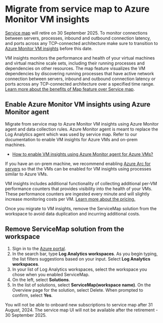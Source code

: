# Migrate from service map to Azure Monitor VM insights

[Service map](https://docs.microsoft.com/en-us/azure/azure-monitor/vm/service-map) will retire on 30 September 2025. To monitor connections between servers, processes, inbound and outbound connection latency, and ports across any TCP-connected architecture make sure to transition to [Azure Monitor VM insights](https://docs.microsoft.com/en-us/azure/azure-monitor/vm/vminsights-overview) before this date.

VM insights monitors the performance and health of your virtual machines and virtual machine scale sets, including their running processes and dependencies on other resources. The map feature visualizes the VM dependencies by discovering running processes that have active network connection between servers, inbound and outbound connection latency or ports across any TCP-connected architecture over a specified time range. [Learn more about the benefits of Map feature over Service map](https://docs.microsoft.com/en-us/azure/azure-monitor/faq#how-is-vm-insights-map-feature-different-from-service-map-). 

## Enable Azure Monitor VM insights using Azure Monitor agent
Migrate from service map to Azure Monitor VM insights using Azure Monitor agent and data collection rules. Azure Monitor agent is meant to replace the Log Analytics agent which was used by service map. Refer to our documentation to enable VM insights for Azure VMs and on-prem machines.
- [How to enable VM insights using Azure Monitor agent for Azure VMs?](https://docs.microsoft.com/en-us/azure/azure-monitor/vm/vminsights-enable-overview#agents)

If you have an on-prem machine, we recommend enabling [Azure Arc for servers](https://docs.microsoft.com/en-us/azure/azure-arc/servers/overview) so that the VMs can be enabled for VM insights using processes similar to Azure VMs.

VM insights includes additional functionality of collecting additional per-VM performance counters that provides visibility into the health of your VMs. These performance counters are ingested every minute and will slightly increase monitoring costs per VM. [Learn more about the pricing.](https://docs.microsoft.com/en-us/azure/azure-monitor/vm/vminsights-overview#pricing)

Once you migrate to VM insights, remove the ServiceMap solution from the workspace to avoid data duplication and incurring additional costs.

## Remove ServiceMap solution from the workspace
1.	Sign in to the [Azure portal](https://portal.azure.com/).
1.	In the search bar, type **Log Analytics workspaces**. As you begin typing, the list filters suggestions based on your input. Select **Log Analytics workspaces**.
1.	In your list of Log Analytics workspaces, select the workspace you chose when you enabled ServiceMap.
1.	On the left, select **Solutions**.
1.	In the list of solutions, select **ServiceMap(workspace name)**. On the Overview page for the solution, select Delete. When prompted to confirm, select **Yes**.

You will not be able to onboard new subscriptions to service map after 31 August, 2024. The service map UI will not be available after the retirement - 30 September 2025.
